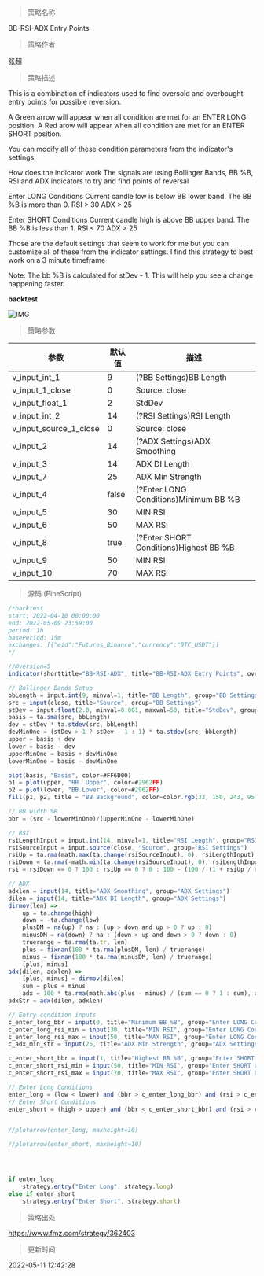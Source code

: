 
> 策略名称

BB-RSI-ADX Entry Points

> 策略作者

张超

> 策略描述

This is a combination of indicators used to find oversold and overbought entry points for possible reversion.

A Green arrow will appear when all condition are met for an ENTER LONG position.
A Red arow will appear when all condition are met for an ENTER SHORT position.

You can modify all of these condition parameters from the indicator's settings.

How does the indicator work
The signals are using Bollinger Bands, BB %B, RSI and ADX indicators to try and find points of reversal

Enter LONG Conditions
Current candle low is below BB lower band.
The BB %B is more than 0.
RSI > 30
ADX > 25

Enter SHORT Conditions
Current candle high is above BB upper band.
The BB %B is less than 1.
RSI < 70
ADX > 25

Those are the default settings that seem to work for me but you can customize all of these from the indicator settings.
I find this strategy to best work on a 3 minute timeframe

Note: The bb %B is calculated for stDev - 1. This will help you see a change happening faster.

**backtest**

 ![IMG](https://www.fmz.com/upload/asset/95057c5dafb05dd468.png) 

> 策略参数



|参数|默认值|描述|
|----|----|----|
|v_input_int_1|9|(?BB Settings)BB Length|
|v_input_1_close|0|Source: close|high|low|open|hl2|hlc3|hlcc4|ohlc4|
|v_input_float_1|2|StdDev|
|v_input_int_2|14|(?RSI Settings)RSI Length|
|v_input_source_1_close|0|Source: close|high|low|open|hl2|hlc3|hlcc4|ohlc4|
|v_input_2|14|(?ADX Settings)ADX Smoothing|
|v_input_3|14|ADX DI Length|
|v_input_7|25|ADX Min Strength|
|v_input_4|false|(?Enter LONG Conditions)Minimum BB %B|
|v_input_5|30|MIN RSI|
|v_input_6|50|MAX RSI|
|v_input_8|true|(?Enter SHORT Conditions)Highest BB %B|
|v_input_9|50|MIN RSI|
|v_input_10|70|MAX RSI|


> 源码 (PineScript)

``` javascript
/*backtest
start: 2022-04-10 00:00:00
end: 2022-05-09 23:59:00
period: 1h
basePeriod: 15m
exchanges: [{"eid":"Futures_Binance","currency":"BTC_USDT"}]
*/

//@version=5
indicator(shorttitle="BB-RSI-ADX", title="BB-RSI-ADX Entry Points", overlay=true, timeframe="", timeframe_gaps=true)

// Bollinger Bands Setup
bbLength = input.int(9, minval=1, title="BB Length", group="BB Settings")
src = input(close, title="Source", group="BB Settings")
stDev = input.float(2.0, minval=0.001, maxval=50, title="StdDev", group="BB Settings")
basis = ta.sma(src, bbLength)
dev = stDev * ta.stdev(src, bbLength)
devMinOne = (stDev > 1 ? stDev - 1 : 1) * ta.stdev(src, bbLength)
upper = basis + dev
lower = basis - dev
upperMinOne = basis + devMinOne
lowerMinOne = basis - devMinOne

plot(basis, "Basis", color=#FF6D00)
p1 = plot(upper, "BB  Upper", color=#2962FF)
p2 = plot(lower, "BB Lower", color=#2962FF)
fill(p1, p2, title = "BB Background", color=color.rgb(33, 150, 243, 95))

// BB width %B
bbr = (src - lowerMinOne)/(upperMinOne - lowerMinOne)

// RSI
rsiLengthInput = input.int(14, minval=1, title="RSI Length", group="RSI Settings")
rsiSourceInput = input.source(close, "Source", group="RSI Settings")
rsiUp = ta.rma(math.max(ta.change(rsiSourceInput), 0), rsiLengthInput)
rsiDown = ta.rma(-math.min(ta.change(rsiSourceInput), 0), rsiLengthInput)
rsi = rsiDown == 0 ? 100 : rsiUp == 0 ? 0 : 100 - (100 / (1 + rsiUp / rsiDown))

// ADX
adxlen = input(14, title="ADX Smoothing", group="ADX Settings")
dilen = input(14, title="ADX DI Length", group="ADX Settings")
dirmov(len) =>
	up = ta.change(high)
	down = -ta.change(low)
	plusDM = na(up) ? na : (up > down and up > 0 ? up : 0)
	minusDM = na(down) ? na : (down > up and down > 0 ? down : 0)
	truerange = ta.rma(ta.tr, len)
	plus = fixnan(100 * ta.rma(plusDM, len) / truerange)
	minus = fixnan(100 * ta.rma(minusDM, len) / truerange)
	[plus, minus]
adx(dilen, adxlen) =>
	[plus, minus] = dirmov(dilen)
	sum = plus + minus
	adx = 100 * ta.rma(math.abs(plus - minus) / (sum == 0 ? 1 : sum), adxlen)
adxStr = adx(dilen, adxlen)

// Entry condition inputs
c_enter_long_bbr = input(0, title="Minimum BB %B", group="Enter LONG Conditions", tooltip="The Minimum required BB %B required to enter a LONG position. RECOMMENDED: 0")
c_enter_long_rsi_min = input(30, title="MIN RSI", group="Enter LONG Conditions", tooltip="The Minimum RSI value to enter a LONG position. RECOMMENDED: 30", inline="rsi_long")
c_enter_long_rsi_max = input(50, title="MAX RSI", group="Enter LONG Conditions", tooltip="The Maximum RSI value to enter a LONG position. RECOMMENDED: 50", inline="rsi_long")
c_adx_min_str = input(25, title="ADX Min Strength", group="ADX Settings")

c_enter_short_bbr = input(1, title="Highest BB %B", group="Enter SHORT Conditions", tooltip="The Highest required BB %B required to enter a SHORT position. RECOMMENDED: 1")
c_enter_short_rsi_min = input(50, title="MIN RSI", group="Enter SHORT Conditions", tooltip="The Minimum RSI value to enter a SHORT position. RECOMMENDED: 50", inline="rsi_short")
c_enter_short_rsi_max = input(70, title="MAX RSI", group="Enter SHORT Conditions", tooltip="The Maximum RSI value to enter a SHORT position. RECOMMENDED: 70", inline="rsi_short")

// Enter Long Conditions
enter_long = (low < lower) and (bbr > c_enter_long_bbr) and (rsi > c_enter_long_rsi_min) and (rsi < c_enter_long_rsi_max) and (adxStr > c_adx_min_str)  ? 1 : 0
// Enter Short Conditions
enter_short = (high > upper) and (bbr < c_enter_short_bbr) and (rsi > c_enter_short_rsi_min) and (rsi < c_enter_short_rsi_max) and (adxStr > c_adx_min_str)  ? -1 : 0


//plotarrow(enter_long, maxheight=10)    

//plotarrow(enter_short, maxheight=10)    




if enter_long
    strategy.entry("Enter Long", strategy.long)
else if enter_short
    strategy.entry("Enter Short", strategy.short)
```

> 策略出处

https://www.fmz.com/strategy/362403

> 更新时间

2022-05-11 12:42:28
